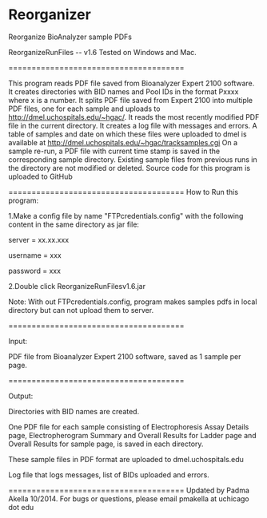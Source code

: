 Reorganizer
===========

Reorganize BioAnalyzer sample PDFs 

ReorganizeRunFiles -- v1.6
Tested on Windows and Mac.

======================================

This program reads PDF file saved from Bioanalyzer Expert 2100 software.
It creates directories with BID names and Pool IDs in the format Pxxxx where x is a number.
It splits PDF file saved from Expert 2100 into multiple PDF files, one for each sample and uploads to http://dmel.uchospitals.edu/~hgac/.
It reads the most recently modified PDF file in the current directory.
It creates a log file with messages and errors.
A table of samples and date on which these files were uploaded to dmel is available at
http://dmel.uchospitals.edu/~hgac/tracksamples.cgi
On a sample re-run, a PDF file with current time stamp is saved in the corresponding sample directory. Existing sample files from previous runs in the directory are not modified or deleted. 
Source code for this program is uploaded to GitHub

======================================
How to Run this program:

1.Make a config file by name "FTPcredentials.config" with the following content in the same directory as jar file:

server = xx.xx.xxx

username = xxx

password = xxx

2.Double click ReorganizeRunFilesv1.6.jar

Note: With out FTPcredentials.config, program makes samples pdfs in local directory but can not upload them to server.

======================================

Input:

PDF file from Bioanalyzer Expert 2100 software, saved as 1 sample per page.

======================================

Output:

Directories with BID names are created.

One PDF file for each sample consisting of Electrophoresis Assay Details page, Electropherogram Summary and Overall Results for Ladder page and Overall Results for sample page, is saved in each directory.

These sample files in PDF format are uploaded to dmel.uchospitals.edu

Log file that logs messages, list of BIDs uploaded and errors.

======================================
Updated by Padma Akella 10/2014.
For bugs or questions, please email 
pmakella  at  uchicago  dot  edu 
